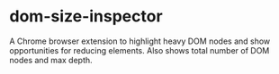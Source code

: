 # dom-size-inspector

A Chrome browser extension to highlight heavy DOM nodes and show opportunities for reducing elements. Also shows total number of DOM nodes and max depth.
